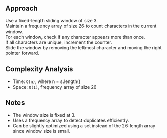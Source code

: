 ## Approach

Use a fixed-length sliding window of size 3.  
Maintain a frequency array of size 26 to count characters in the current window.  
For each window, check if any character appears more than once.  
If all characters are unique, increment the counter.  
Slide the window by removing the leftmost character and moving the right pointer forward.

## Complexity Analysis

- Time: `O(n)`, where n = s.length()
- Space: `O(1)`, frequency array of size 26

## Notes

- The window size is fixed at 3.
- Uses a frequency array to detect duplicates efficiently.
- Can be slightly optimized using a set instead of the 26-length array since window size is small.
